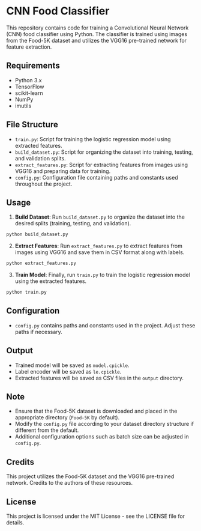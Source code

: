 # CNN Food Classifier

This repository contains code for training a Convolutional Neural Network (CNN) food classifier using Python. The classifier is trained using images from the Food-5K dataset and utilizes the VGG16 pre-trained network for feature extraction.

## Requirements

- Python 3.x
- TensorFlow
- scikit-learn
- NumPy
- imutils

## File Structure

- `train.py`: Script for training the logistic regression model using extracted features.
- `build_dataset.py`: Script for organizing the dataset into training, testing, and validation splits.
- `extract_features.py`: Script for extracting features from images using VGG16 and preparing data for training.
- `config.py`: Configuration file containing paths and constants used throughout the project.

## Usage

1. **Build Dataset**: Run `build_dataset.py` to organize the dataset into the desired splits (training, testing, and validation).

```bash
python build_dataset.py
```

2. **Extract Features**: Run `extract_features.py` to extract features from images using VGG16 and save them in CSV format along with labels.

```bash
python extract_features.py
```

3. **Train Model**: Finally, run `train.py` to train the logistic regression model using the extracted features.

```bash
python train.py
```

## Configuration

- `config.py` contains paths and constants used in the project. Adjust these paths if necessary.

## Output

- Trained model will be saved as `model.cpickle`.
- Label encoder will be saved as `le.cpickle`.
- Extracted features will be saved as CSV files in the `output` directory.

## Note

- Ensure that the Food-5K dataset is downloaded and placed in the appropriate directory (`Food-5K` by default).
- Modify the `config.py` file according to your dataset directory structure if different from the default.
- Additional configuration options such as batch size can be adjusted in `config.py`.
  
## Credits

This project utilizes the Food-5K dataset and the VGG16 pre-trained network. Credits to the authors of these resources.

## License

This project is licensed under the MIT License - see the LICENSE file for details.
